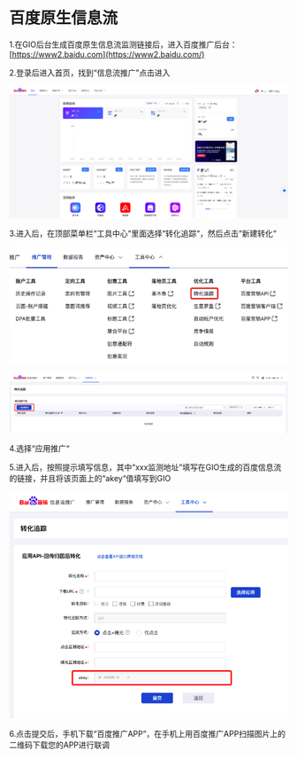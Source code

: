 # 百度原生信息流

1.在GIO后台生成百度原生信息流监测链接后，进入百度推广后台：[https://www2.baidu.com](https://www2.baidu.com/)​

2.登录后进入首页，找到“信息流推广”点击进入

![](../../../.gitbook/assets/image-2020-11-05-16-16-59-725.png)

3.进入后，在顶部菜单栏“工具中心“里面选择“转化追踪“，然后点击“新建转化“

![](../../../.gitbook/assets/tu-pian-%20%281%29.png)

![](../../../.gitbook/assets/image-2020-11-05-16-17-24-883.png)

4.选择“应用推广“

5.进入后，按照提示填写信息，其中“xxx监测地址”填写在GIO生成的百度信息流的链接，并且将该页面上的“akey“值填写到GIO

![](../../../.gitbook/assets/image-2020-11-05-16-17-50-368.png)

6.点击提交后，手机下载“百度推广APP”，在手机上用百度推广APP扫描图片上的二维码下载您的APP进行联调

